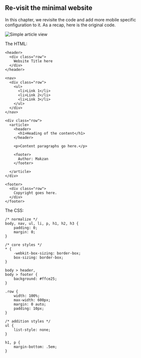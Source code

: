 ## Re-visit the minimal website

In this chapter, we revisite the code and add more mobile specific configuration to it.
As a recap, here is the original code.

![Simple article view](http://archive.makzan.net/images/mobile-web-design/sample-article-normal.png)

The HTML:

```
<header>
  <div class="row">
    Website Title here
  </div>
</header>

<nav>
  <div class="row">
    <ul>
      <li>Link 1</li>
      <li>Link 2</li>
      <li>Link 3</li>
    </ul>
  </div>
</nav>

<div class="row">
  <article>
    <header>
      <h1>Heading of the content</h1>
    </header>

    <p>Content paragraphs go here.</p>

    <footer>
      Author: Makzan
    </footer>

  </article>
</div>

<footer>
  <div class="row">
    Copyright goes here.
  </div>
</footer>
```

The CSS:

```
/* normalize */
body, nav, ul, li, p, h1, h2, h3 {
    padding: 0;
    margin: 0;
}

/* core styles */
* {
    -webkit-box-sizing: border-box;
    box-sizing: border-box;
}

body > header,
body > footer {
    background: #ffce25;
}

.row {
    width: 100%;
    max-width: 600px;
    margin: 0 auto;
    padding: 10px;
}

/* addition styles */
ul {
    list-style: none;
}

h1, p {
    margin-bottom: .5em;
}
```
